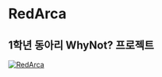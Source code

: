 # RedArca
## 1학년 동아리 WhyNot? 프로젝트

[![RedArca](https://github.com/jimJunhyun/WhyNotProject_Escape/assets/98874697/b3a6ded2-470a-4c97-b01c-9c493d1c71cc)](https://www.youtube.com/watch?v=hEq5OKB_JFI)
